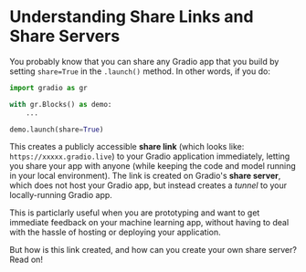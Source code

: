 # Understanding Share Links and Share Servers

You probably know that you can share any Gradio app that you build by setting `share=True` in the `.launch()` method. In other words, if you do:

```py
import gradio as gr

with gr.Blocks() as demo:
    ...

demo.launch(share=True)
```

This creates a publicly accessible **share link** (which looks like: `https://xxxxx.gradio.live`) to your Gradio application immediately, letting you share your app with anyone (while keeping the code and model running in your local environment). The link is created on Gradio's **share server**, which does not host your Gradio app, but instead creates a _tunnel_ to your locally-running Gradio app.

This is particlarly useful when you are prototyping and want to get immediate feedback on your machine learning app, without having to deal with the hassle of hosting or deploying your application.

But how is this link created, and how can you create your own share server? Read on!


